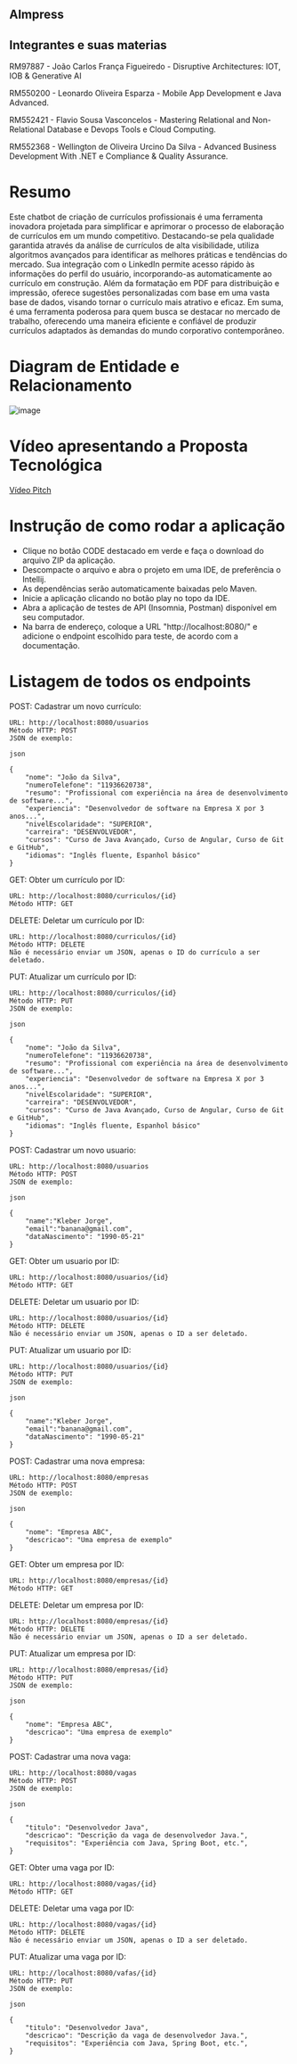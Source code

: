 ## AImpress

## Integrantes e suas materias

RM97887 - João Carlos França Figueiredo - Disruptive Architectures: IOT, IOB & Generative AI

RM550200 - Leonardo Oliveira Esparza - Mobile App Development e Java Advanced.

RM552421 - Flavio Sousa Vasconcelos - Mastering Relational and Non-Relational Database e Devops Tools e Cloud Computing.

RM552368 - Wellington de Oliveira Urcino Da Silva - Advanced Business Development With .NET e Compliance & Quality Assurance.

# Resumo

Este chatbot de criação de currículos profissionais é uma ferramenta inovadora projetada para simplificar e aprimorar o processo de elaboração de currículos em um mundo competitivo. Destacando-se pela qualidade garantida através da análise de currículos de alta visibilidade, utiliza algoritmos avançados para identificar as melhores práticas e tendências do mercado. Sua integração com o LinkedIn permite acesso rápido às informações do perfil do usuário, incorporando-as automaticamente ao currículo em construção. Além da formatação em PDF para distribuição e impressão, oferece sugestões personalizadas com base em uma vasta base de dados, visando tornar o currículo mais atrativo e eficaz. Em suma, é uma ferramenta poderosa para quem busca se destacar no mercado de trabalho, oferecendo uma maneira eficiente e confiável de produzir currículos adaptados às demandas do mundo corporativo contemporâneo.



# Diagram de Entidade e Relacionamento
  
![image](https://github.com/EsparzaPhoenix/Sprint2AImpress/assets/92988596/a8aa765c-60a2-4a79-9153-e1eda22a8f12)


# Vídeo apresentando a Proposta Tecnológica

  [Vídeo Pitch](https://youtu.be/mSfu-ns4Kco)

# Instrução de como rodar a aplicação
*    Clique no botão CODE destacado em verde e faça o download do arquivo ZIP da aplicação.
*    Descompacte o arquivo e abra o projeto em uma IDE, de preferência o Intellij.
*    As dependências serão automaticamente baixadas pelo Maven.
*    Inicie a aplicação clicando no botão play no topo da IDE.
*    Abra a aplicação de testes de API (Insomnia, Postman) disponível em seu computador.
*    Na barra de endereço, coloque a URL "http://localhost:8080/" e adicione o endpoint escolhido para teste, de acordo com a documentação.

# Listagem de todos os endpoints

POST: Cadastrar um novo currículo:

    URL: http://localhost:8080/usuarios
    Método HTTP: POST
    JSON de exemplo:

    json

    {
        "nome": "João da Silva",
        "numeroTelefone": "11936620738",
        "resumo": "Profissional com experiência na área de desenvolvimento de software...",
        "experiencia": "Desenvolvedor de software na Empresa X por 3 anos...",
        "nivelEscolaridade": "SUPERIOR",
        "carreira": "DESENVOLVEDOR",
        "cursos": "Curso de Java Avançado, Curso de Angular, Curso de Git e GitHub",
        "idiomas": "Inglês fluente, Espanhol básico"
    }

GET: Obter um currículo por ID:

    URL: http://localhost:8080/curriculos/{id}
    Método HTTP: GET


DELETE: Deletar um currículo por ID:

    URL: http://localhost:8080/curriculos/{id}
    Método HTTP: DELETE
    Não é necessário enviar um JSON, apenas o ID do currículo a ser deletado.

PUT: Atualizar um currículo por ID:

    URL: http://localhost:8080/curriculos/{id}
    Método HTTP: PUT
    JSON de exemplo:

    json

    {
        "nome": "João da Silva",
        "numeroTelefone": "11936620738",
        "resumo": "Profissional com experiência na área de desenvolvimento de software...",
        "experiencia": "Desenvolvedor de software na Empresa X por 3 anos...",
        "nivelEscolaridade": "SUPERIOR",
        "carreira": "DESENVOLVEDOR",
        "cursos": "Curso de Java Avançado, Curso de Angular, Curso de Git e GitHub",
        "idiomas": "Inglês fluente, Espanhol básico"
    }

POST: Cadastrar um novo usuario:

    URL: http://localhost:8080/usuarios
    Método HTTP: POST
    JSON de exemplo:

    json

    {
        "name":"Kleber Jorge",
        "email":"banana@gmail.com",
        "dataNascimento": "1990-05-21"
    }

GET: Obter um usuario por ID:

    URL: http://localhost:8080/usuarios/{id}
    Método HTTP: GET    

DELETE: Deletar um usuario por ID:

    URL: http://localhost:8080/usuarios/{id}
    Método HTTP: DELETE
    Não é necessário enviar um JSON, apenas o ID a ser deletado.

PUT: Atualizar um usuario por ID:

    URL: http://localhost:8080/usuarios/{id}
    Método HTTP: PUT
    JSON de exemplo:

    json

    {
        "name":"Kleber Jorge",
        "email":"banana@gmail.com",
        "dataNascimento": "1990-05-21"
    }

POST: Cadastrar uma nova empresa:

    URL: http://localhost:8080/empresas
    Método HTTP: POST
    JSON de exemplo:

    json

    {
        "nome": "Empresa ABC",
        "descricao": "Uma empresa de exemplo"
    }

GET: Obter um empresa por ID:

    URL: http://localhost:8080/empresas/{id}
    Método HTTP: GET    

DELETE: Deletar um empresa por ID:

    URL: http://localhost:8080/empresas/{id}
    Método HTTP: DELETE
    Não é necessário enviar um JSON, apenas o ID a ser deletado.

PUT: Atualizar um empresa por ID:

    URL: http://localhost:8080/empresas/{id}
    Método HTTP: PUT
    JSON de exemplo:

    json

    {
        "nome": "Empresa ABC",
        "descricao": "Uma empresa de exemplo"
    }

POST: Cadastrar uma nova vaga:

    URL: http://localhost:8080/vagas
    Método HTTP: POST
    JSON de exemplo:

    json

    {
        "titulo": "Desenvolvedor Java",
        "descricao": "Descrição da vaga de desenvolvedor Java.",
        "requisitos": "Experiência com Java, Spring Boot, etc.",
    }

GET: Obter uma vaga por ID:

    URL: http://localhost:8080/vagas/{id}
    Método HTTP: GET    

DELETE: Deletar uma vaga por ID:

    URL: http://localhost:8080/vagas/{id}
    Método HTTP: DELETE
    Não é necessário enviar um JSON, apenas o ID a ser deletado.

PUT: Atualizar uma vaga por ID:

    URL: http://localhost:8080/vafas/{id}
    Método HTTP: PUT
    JSON de exemplo:

    json

    {
        "titulo": "Desenvolvedor Java",
        "descricao": "Descrição da vaga de desenvolvedor Java.",
        "requisitos": "Experiência com Java, Spring Boot, etc.",
    }

